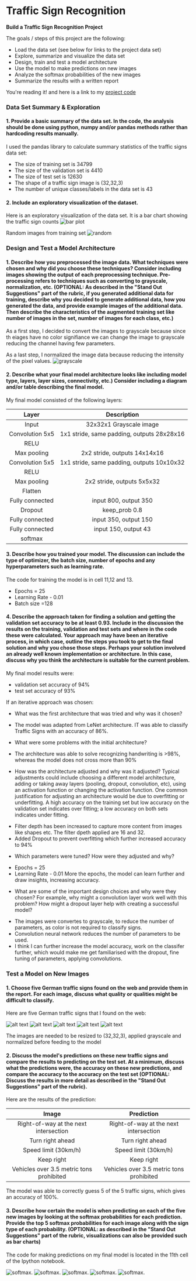 # **Traffic Sign Recognition** 

**Build a Traffic Sign Recognition Project**

The goals / steps of this project are the following:
* Load the data set (see below for links to the project data set)
* Explore, summarize and visualize the data set
* Design, train and test a model architecture
* Use the model to make predictions on new images
* Analyze the softmax probabilities of the new images
* Summarize the results with a written report


[//]: # (Image References)

[image1]: ./examples/visualization.jpg "Visualization"
[image2]: ./examples/grayscale.jpg "Grayscaling"
[image3]: ./examples/random_noise.jpg "Random Noise"
[image4]: ./examples/placeholder.png "Traffic Sign 1"
[image5]: ./examples/placeholder.png "Traffic Sign 2"
[image6]: ./examples/placeholder.png "Traffic Sign 3"
[image7]: ./examples/placeholder.png "Traffic Sign 4"
[image8]: ./examples/placeholder.png "Traffic Sign 5"

You're reading it! and here is a link to my [project code](Traffic_Sign_Classifier.ipynb)

### Data Set Summary & Exploration

#### 1. Provide a basic summary of the data set. In the code, the analysis should be done using python, numpy and/or pandas methods rather than hardcoding results manually.

I used the pandas library to calculate summary statistics of the traffic
signs data set:

* The size of training set is 34799
* The size of the validation set is 4410
* The size of test set is 12630
* The shape of a traffic sign image is (32,32,3)
* The number of unique classes/labels in the data set is 43

#### 2. Include an exploratory visualization of the dataset.

Here is an exploratory visualization of the data set. It is a bar chart showing the traffic sign counts
![bar plot](/visualisation/sign_counts.png)

Random images from training set
![random](/visualisation/random.png)
### Design and Test a Model Architecture

#### 1. Describe how you preprocessed the image data. What techniques were chosen and why did you choose these techniques? Consider including images showing the output of each preprocessing technique. Pre-processing refers to techniques such as converting to grayscale, normalization, etc. (OPTIONAL: As described in the "Stand Out Suggestions" part of the rubric, if you generated additional data for training, describe why you decided to generate additional data, how you generated the data, and provide example images of the additional data. Then describe the characteristics of the augmented training set like number of images in the set, number of images for each class, etc.)

As a first step, I decided to convert the images to grayscale because since th eiages have no color signifiance we can change the image to grayscale reducing the channel having few parameters.

As a last step, I normalized the image data because reducing the intensity of the pixel values.
![grayscale](/visualisation/gray.png)

#### 2. Describe what your final model architecture looks like including model type, layers, layer sizes, connectivity, etc.) Consider including a diagram and/or table describing the final model.

My final model consisted of the following layers:

| Layer         		|     Description	        					| 
|:---------------------:|:---------------------------------------------:| 
| Input         		| 32x32x1 Grayscale image   							| 
| Convolution 5x5     	| 1x1 stride, same padding, outputs 28x28x16 	|
| RELU					|												|
| Max pooling	      	| 2x2 stride,  outputs 14x14x16 				|
| Convolution 5x5	    | 1x1 stride, same padding, outputs 10x10x32 	|
| RELU					|												|
| Max pooling	      	| 2x2 stride,  outputs 5x5x32 				|
| Flatten		|          									|
| Fully connected		| input 800, output 350    								 |
| Dropout		| keep_prob 0.8          									|
| Fully connected		| input 350, output 150    									|
| Fully connected		| input 150, output 43    									|
| softmax |           |
#### 3. Describe how you trained your model. The discussion can include the type of optimizer, the batch size, number of epochs and any hyperparameters such as learning rate.

The code for training the model is in cell 11,12 and 13.  
- Epochs = 25
- Learning Rate - 0.01
- Batch size =128

#### 4. Describe the approach taken for finding a solution and getting the validation set accuracy to be at least 0.93. Include in the discussion the results on the training, validation and test sets and where in the code these were calculated. Your approach may have been an iterative process, in which case, outline the steps you took to get to the final solution and why you chose those steps. Perhaps your solution involved an already well known implementation or architecture. In this case, discuss why you think the architecture is suitable for the current problem.

My final model results were:
* validation set accuracy of 94%
* test set accuracy of 93%

If an iterative approach was chosen:
* What was the first architecture that was tried and why was it chosen?
- The model was adapted from LeNet architecture. IT was able to classify Traffic Signs with an accuracy of 86%.
* What were some problems with the initial architecture?
- The architecture was able to solve recognizing handwriting is >98%, whereas the model  does not cross more than 90%
* How was the architecture adjusted and why was it adjusted? Typical adjustments could include choosing a different model architecture, adding or taking away layers (pooling, dropout, convolution, etc), using an activation function or changing the activation function. One common justification for adjusting an architecture would be due to overfitting or underfitting. A high accuracy on the training set but low accuracy on the validation set indicates over fitting; a low accuracy on both sets indicates under fitting.
- Filter depth has been increased to capture more content from images like shapes etc. The filter dpeth applied are 16 and 32. 
- Added Dropout to prevent overfitting which further increased accuracy to 94%
* Which parameters were tuned? How were they adjusted and why?
- Epochs = 25
- Learning Rate - 0.01
More the epochs, the model can learn further and draw insights, increasing accuracy.
* What are some of the important design choices and why were they chosen? For example, why might a convolution layer work well with this problem? How might a dropout layer help with creating a successful model?
- The images were convertes to grayscale, to reduce the number of parameters, as color is not required to classify signs.
- Convolution neural network reduces the number of parameters to be used. 
- I think I can further increase the model accuracy, work on the classifer further, which would make me get familiarised with the dropout, fine tuning of parameters, applying convolutions.
### Test a Model on New Images

#### 1. Choose five German traffic signs found on the web and provide them in the report. For each image, discuss what quality or qualities might be difficult to classify.

Here are five German traffic signs that I found on the web:

![alt text](/new/arrow.png) ![alt text](/new/rightarrow.png) ![alt text](/new/image.png)
![alt text](/new/speed30.png) ![alt text](/new/truck.png)

The images are needed to be resized to (32,32,3), applied grayscale and normalized before feeding to the model

#### 2. Discuss the model's predictions on these new traffic signs and compare the results to predicting on the test set. At a minimum, discuss what the predictions were, the accuracy on these new predictions, and compare the accuracy to the accuracy on the test set (OPTIONAL: Discuss the results in more detail as described in the "Stand Out Suggestions" part of the rubric).

Here are the results of the prediction:

| Image			        |     Prediction	        					| 
|:---------------------:|:---------------------------------------------:| 
| Right-of-way at the next intersection     		| Right-of-way at the next intersection   									| 
| Turn right ahead    			| Turn right ahead								|
| Speed limit (30km/h)			| Speed limit (30km/h)									|
| Keep right     		|Keep right				 				|
| Vehicles over 3.5 metric tons prohibited		| Vehicles over 3.5 metric tons prohibited    							|


The model was able to correctly guess 5 of the 5 traffic signs, which gives an accuracy of 100%. 

#### 3. Describe how certain the model is when predicting on each of the five new images by looking at the softmax probabilities for each prediction. Provide the top 5 softmax probabilities for each image along with the sign type of each probability. (OPTIONAL: as described in the "Stand Out Suggestions" part of the rubric, visualizations can also be provided such as bar charts)

The code for making predictions on my final model is located in the 11th cell of the Ipython notebook.

![softmax](/visualisation/softmax_1.png). 
![softmax](/visualisation/softmax_2.png). 
![softmax](/visualisation/softmax_3.png). 
![softmax](/visualisation/softmax_4.png). 
![softmax](/visualisation/softmax_5.png). 




